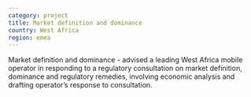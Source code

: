 ```yaml
---
category: project
title: Market definition and dominance
country: West Africa
region: emea
---
```

Market definition and dominance - advised a leading West Africa mobile operator in responding to a regulatory consultation on market definition, dominance and regulatory remedies, involving economic analysis and drafting operator’s response to consultation.
